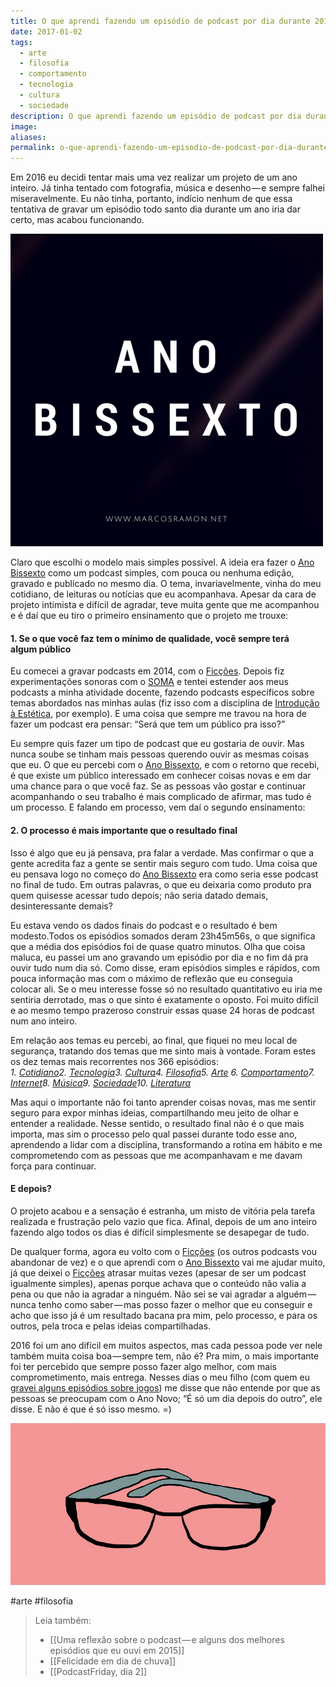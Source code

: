 ```yaml
---
title: O que aprendi fazendo um episódio de podcast por dia durante 2016
date: 2017-01-02
tags:
  - arte
  - filosofia
  - comportamento
  - tecnologia
  - cultura
  - sociedade
description: O que aprendi fazendo um episódio de podcast por dia durante 2016
image: 
aliases:
permalink: o-que-aprendi-fazendo-um-episodio-de-podcast-por-dia-durante-2016
---
```

Em 2016 eu decidi tentar mais uma vez realizar um projeto de um ano inteiro. Já tinha tentado com fotografia, música e desenho — e sempre falhei miseravelmente. Eu não tinha, portanto, indício nenhum de que essa tentativa de gravar um episódio todo santo dia durante um ano iria dar certo, mas acabou funcionando.

<img src="/assets/img/o-que-aprendi-fazendo-um-episódio-de-podcast-por-dia-durante 2016-medium-1.png">

Claro que escolhi o modelo mais simples possível. A ideia era fazer o [Ano Bissexto](http://www.marcosramon.net/ano-bissexto) como um podcast simples, com pouca ou nenhuma edição, gravado e publicado no mesmo dia. O tema, invariavelmente, vinha do meu cotidiano, de leituras ou notícias que eu acompanhava. Apesar da cara de projeto intimista e difícil de agradar, teve muita gente que me acompanhou e é daí que eu tiro o primeiro ensinamento que o projeto me trouxe:

#### 1. Se o que você faz tem o mínimo de qualidade, você sempre terá algum público

Eu comecei a gravar podcasts em 2014, com o [Ficções](http://www.marcosramon.net/ficcoes). Depois fiz experimentações sonoras com o [SOMA](http://www.marcosramon.net/soma) e tentei estender aos meus podcasts a minha atividade docente, fazendo podcasts específicos sobre temas abordados nas minhas aulas (fiz isso com a disciplina de [Introdução à Estética](http://www.marcosramon.net/introducao-estetica/), por exemplo). E uma coisa que sempre me travou na hora de fazer um podcast era pensar: “Será que tem um público pra isso?”

Eu sempre quis fazer um tipo de podcast que eu gostaria de ouvir. Mas nunca soube se tinham mais pessoas querendo ouvir as mesmas coisas que eu. O que eu percebi com o [Ano Bissexto](http://www.marcosramon.net/ano-bissexto), e com o retorno que recebi, é que existe um público interessado em conhecer coisas novas e em dar uma chance para o que você faz. Se as pessoas vão gostar e continuar acompanhando o seu trabalho é mais complicado de afirmar, mas tudo é um processo. E falando em processo, vem daí o segundo ensinamento:

#### 2. O processo é mais importante que o resultado final

Isso é algo que eu já pensava, pra falar a verdade. Mas confirmar o que a gente acredita faz a gente se sentir mais seguro com tudo. Uma coisa que eu pensava logo no começo do [Ano Bissexto](http://www.marcosramon.net/ano-bissexto) era como seria esse podcast no final de tudo. Em outras palavras, o que eu deixaria como produto pra quem quisesse acessar tudo depois; não seria datado demais, desinteressante demais?

Eu estava vendo os dados finais do podcast e o resultado é bem modesto.Todos os episódios somados deram 23h45m56s, o que significa que a média dos episódios foi de quase quatro minutos. Olha que coisa maluca, eu passei um ano gravando um episódio por dia e no fim dá pra ouvir tudo num dia só. Como disse, eram episódios simples e rápidos, com pouca informação mas com o máximo de reflexão que eu conseguia colocar ali. Se o meu interesse fosse só no resultado quantitativo eu iria me sentiria derrotado, mas o que sinto é exatamente o oposto. Foi muito difícil e ao mesmo tempo prazeroso construir essas quase 24 horas de podcast num ano inteiro.

Em relação aos temas eu percebi, ao final, que fiquei no meu local de segurança, tratando dos temas que me sinto mais à vontade. Foram estes os dez temas mais recorrentes nos 366 episódios:   
_1._ [_Cotidiano_](http://www.marcosramon.net/ano-bissexto?tag=Cotidiano)_2._ [_Tecnologia_](http://www.marcosramon.net/ano-bissexto?tag=Tecnologia)_3._ [_Cultura_](http://www.marcosramon.net/ano-bissexto?tag=Cultura)_4._ [_Filosofia_](http://www.marcosramon.net/ano-bissexto?tag=Filosofia)_5._ [_Arte_](http://www.marcosramon.net/ano-bissexto?tag=Arte) _6._ [_Comportamento_](http://www.marcosramon.net/ano-bissexto?tag=Comportamento)_7._ [_Internet_](http://www.marcosramon.net/ano-bissexto?tag=Internet)_8._ [_Música_](http://www.marcosramon.net/ano-bissexto?tag=M%C3%BAsica)_9._ [_Sociedade_](http://www.marcosramon.net/ano-bissexto?tag=Sociedade)_10._ [_Literatura_](http://www.marcosramon.net/ano-bissexto?tag=Literatura)

Mas aqui o importante não foi tanto aprender coisas novas, mas me sentir seguro para expor minhas ideias, compartilhando meu jeito de olhar e entender a realidade. Nesse sentido, o resultado final não é o que mais importa, mas sim o processo pelo qual passei durante todo esse ano, aprendendo a lidar com a disciplina, transformando a rotina em hábito e me comprometendo com as pessoas que me acompanhavam e me davam força para continuar.

#### E depois?

O projeto acabou e a sensação é estranha, um misto de vitória pela tarefa realizada e frustração pelo vazio que fica. Afinal, depois de um ano inteiro fazendo algo todos os dias é difícil simplesmente se desapegar de tudo.

De qualquer forma, agora eu volto com o [Ficções](http://www.marcosramon.net/ficcoes) (os outros podcasts vou abandonar de vez) e o que aprendi com o [Ano Bissexto](http://www.marcosramon.net/ano-bissexto) vai me ajudar muito, já que deixei o [Ficções](http://www.marcosramon.net/ficcoes) atrasar muitas vezes (apesar de ser um podcast igualmente simples), apenas porque achava que o conteúdo não valia a pena ou que não ia agradar a ninguém. Não sei se vai agradar a alguém — nunca tenho como saber — mas posso fazer o melhor que eu conseguir e acho que isso já é um resultado bacana pra mim, pelo processo, e para os outros, pela troca e pelas ideias compartilhadas.

2016 foi um ano difícil em muitos aspectos, mas cada pessoa pode ver nele também muita coisa boa — sempre tem, não é? Pra mim, o mais importante foi ter percebido que sempre posso fazer algo melhor, com mais comprometimento, mais entrega. Nesses dias o meu filho (com quem eu [gravei alguns episódios sobre jogos](http://www.marcosramon.net/ano-bissexto?tag=Nintendo)) me disse que não entende por que as pessoas se preocupam com o Ano Novo; “É só um dia depois do outro”, ele disse. E não é que é só isso mesmo. =)

<img src="/assets/img/o-que-aprendi-fazendo-um-episódio-de-podcast-por-dia-durante 2016-medium-2.png">


#arte #filosofia

> Leia também:
> - [[Uma reflexão sobre o podcast — e alguns dos melhores episódios que eu ouvi em 2015]]
> - [[Felicidade em dia de chuva]]
> - [[PodcastFriday, dia 2]]